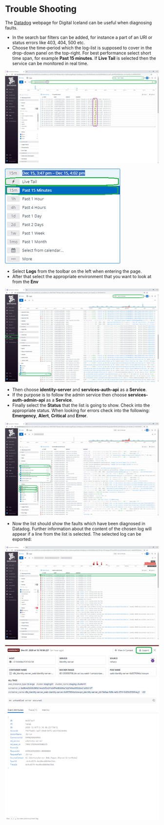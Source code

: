 # Trouble Shooting

The [Datadog](https://app.datadoghq.eu/) webpage for Digital Iceland can be useful when diagnosing faults.

- In the search bar filters can be added, for instance a part of an URI or status errors like 403, 404, 500 etc.
- Choose the time-period which the log-list is supposed to cover in the drop-down panel on the top-right. For best performance select short time span, for example **Past 15 minutes**. If **Live Tail** is selected then the service can be monitored in real time.

![trouble-shooting-1.png](./assets/trouble-shooting-1.png)

![trouble-shooting-2.png](./assets/trouble-shooting-2.png)

- Select **Logs** from the toolbar on the left when entering the page.
- After that select the appropriate environment that you want to look at from the **Env**

![trouble-shooting-3.png](./assets/trouble-shooting-3.png)

- Then choose **identity-server** and **services-auth-api** as a **Service**.
- If the purpose is to follow the admin service then choose **services-auth-admin-api** as a **Service**.
- Finally select the **Status** that the list is going to show. Check into the appropriate status. When looking for errors check into the following: **Emergency**, **Alert**, **Critical** and **Error**.

![trouble-shooting-4.png](./assets/trouble-shooting-4.png)

- Now the list should show the faults which have been diagnosed in Datadog. Further information about the content of the chosen log will appear if a line from the list is selected. The selected log can be exported:

![trouble-shooting-5.png](./assets/trouble-shooting-5.png)

![trouble-shooting-6.png](./assets/trouble-shooting-6.png)
